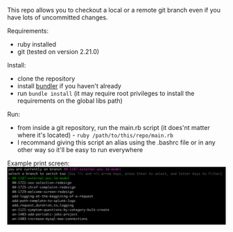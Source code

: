 This repo allows you to checkout a local or a remote git branch even if you have lots of uncommitted changes.

Requirements:
- ruby installed
- git (tested on version 2.21.0)

Install:
- clone the repository
- install [bundler](https://bundler.io) if you haven't already 
- run ```bundle install``` (it may require root privileges to install the requirements on the global libs path)

Run:
- from inside a git repository, run the main.rb script (it does'nt matter where it's located) - ```ruby /path/to/this/repo/main.rb```
- I recommand giving this script an alias using the .bashrc file or in any other way so it'll be easy to run everywhere

Example print screen:
![alt text](https://raw.githubusercontent.com/itay235711/terminal_smart_checkout/master/screenshots/usage.png)
